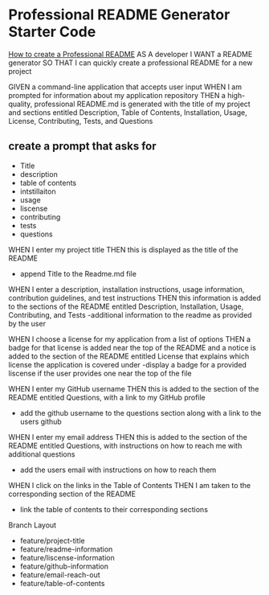 # Professional README Generator Starter Code

[How to create a Professional README](https://coding-boot-camp.github.io/full-stack/github/professional-readme-guide)
AS A developer
I WANT a README generator
SO THAT I can quickly create a professional README for a new project



GIVEN a command-line application that accepts user input
WHEN I am prompted for information about my application repository
THEN a high-quality, professional README.md is generated with the title of my project and sections entitled Description, Table of Contents, Installation, Usage, License, Contributing, Tests, and Questions
## create a prompt that asks for 
- Title
- description
- table of contents
- intstillaiton
- usage
- liscense
- contributing
- tests
- questions


WHEN I enter my project title
THEN this is displayed as the title of the README
- append Title to the Readme.md file


WHEN I enter a description, installation instructions, usage information, contribution guidelines, and test instructions
THEN this information is added to the sections of the README entitled Description, Installation, Usage, Contributing, and Tests
-additional information to the readme as provided by the user


WHEN I choose a license for my application from a list of options
THEN a badge for that license is added near the top of the README and a notice is added to the section of the README entitled License that explains which license the application is covered under
-display a badge for a provided liscense if the user provides one near the top of the file


WHEN I enter my GitHub username
THEN this is added to the section of the README entitled Questions, with a link to my GitHub profile
- add the github username to the questions section along with a link to the users github


WHEN I enter my email address
THEN this is added to the section of the README entitled Questions, with instructions on how to reach me with additional questions
- add the users email with instructions on how to reach them


WHEN I click on the links in the Table of Contents
THEN I am taken to the corresponding section of the README
- link the table of contents to their corresponding sections


Branch Layout
- feature/project-title
- feature/readme-information
- feature/liscense-information
- feature/github-information
- feature/email-reach-out
- feature/table-of-contents